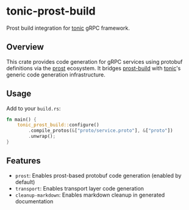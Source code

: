 # tonic-prost-build

Prost build integration for [tonic] gRPC framework.

## Overview

This crate provides code generation for gRPC services using protobuf definitions via the [prost] ecosystem. It bridges [prost-build] with [tonic]'s generic code generation infrastructure.

## Usage

Add to your `build.rs`:

```rust
fn main() {
    tonic_prost_build::configure()
        .compile_protos(&["proto/service.proto"], &["proto"])
        .unwrap();
}
```

## Features

- `prost`: Enables prost-based protobuf code generation (enabled by default)
- `transport`: Enables transport layer code generation
- `cleanup-markdown`: Enables markdown cleanup in generated documentation

[tonic]: https://github.com/hyperium/tonic
[prost]: https://github.com/tokio-rs/prost
[prost-build]: https://github.com/tokio-rs/prost